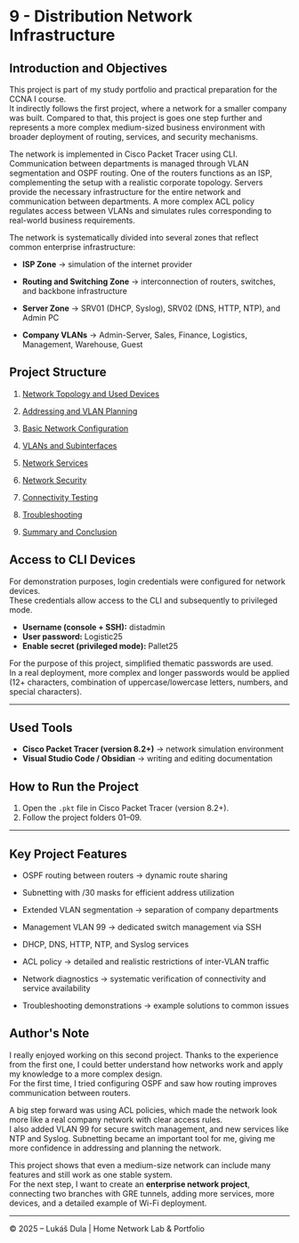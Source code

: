 # 9 - Distribution Network Infrastructure

## Introduction and Objectives

This project is part of my study portfolio and practical preparation for the CCNA I course.  
It indirectly follows the first project, where a network for a smaller company was built. Compared to that, this project is goes one step further and represents a more complex medium-sized business environment with broader deployment of routing, services, and security mechanisms.

The network is implemented in Cisco Packet Tracer using CLI. Communication between departments is managed through VLAN segmentation and OSPF routing. One of the routers functions as an ISP, complementing the setup with a realistic corporate topology. Servers provide the necessary infrastructure for the entire network and communication between departments. A more complex ACL policy regulates access between VLANs and simulates rules corresponding to real-world business requirements.

The network is systematically divided into several zones that reflect common enterprise infrastructure:

- **ISP Zone** -> simulation of the internet provider  
    
- **Routing and Switching Zone** -> interconnection of routers, switches, and backbone infrastructure  
    
- **Server Zone** -> SRV01 (DHCP, Syslog), SRV02 (DNS, HTTP, NTP), and Admin PC  
    
- **Company VLANs** -> Admin-Server, Sales, Finance, Logistics, Management, Warehouse, Guest

## Project Structure

1. [Network Topology and Used Devices](01-network-topology-and-devices.md)  
    
2. [Addressing and VLAN Planning](02-addressing-and-vlan-planning.md)  
    
3. [Basic Network Configuration](03-basic-network-configuration.md)  
    
4. [VLANs and Subinterfaces](04-vlans-and-subinterfaces.md)  
    
5. [Network Services](05-network-services.md)  
    
6. [Network Security](06-network-security.md)  
    
7. [Connectivity Testing](07-connectivity-testing.md)  
    
8. [Troubleshooting](08-troubleshooting.md)  
    
9. [Summary and Conclusion](09-conclusion-and-summary.md)

## Access to CLI Devices

For demonstration purposes, login credentials were configured for network devices.  
These credentials allow access to the CLI and subsequently to privileged mode.

- **Username (console + SSH):** distadmin  
- **User password:** Logistic25  
- **Enable secret (privileged mode):** Pallet25  

For the purpose of this project, simplified thematic passwords are used.  
In a real deployment, more complex and longer passwords would be applied (12+ characters, combination of uppercase/lowercase letters, numbers, and special characters).

---

## Used Tools

- **Cisco Packet Tracer (version 8.2+)** -> network simulation environment  
- **Visual Studio Code / Obsidian** -> writing and editing documentation

## How to Run the Project

1. Open the `.pkt` file in Cisco Packet Tracer (version 8.2+).  
2. Follow the project folders 01–09.

---

## Key Project Features

- OSPF routing between routers -> dynamic route sharing  
    
- Subnetting with /30 masks for efficient address utilization  
    
- Extended VLAN segmentation -> separation of company departments  
    
- Management VLAN 99 -> dedicated switch management via SSH  
    
- DHCP, DNS, HTTP, NTP, and Syslog services  
    
- ACL policy -> detailed and realistic restrictions of inter-VLAN traffic  
    
- Network diagnostics -> systematic verification of connectivity and service availability  
    
- Troubleshooting demonstrations -> example solutions to common issues
    

## Author's Note

I really enjoyed working on this second project. Thanks to the experience from the first one, I could better understand how networks work and apply my knowledge to a more complex design.  
For the first time, I tried configuring OSPF and saw how routing improves communication between routers.

A big step forward was using ACL policies, which made the network look more like a real company network with clear access rules.  
I also added VLAN 99 for secure switch management, and new services like NTP and Syslog. Subnetting became an important tool for me, giving me more confidence in addressing and planning the network.

This project shows that even a medium-size network can include many features and still work as one stable system.  
For the next step, I want to create an **enterprise network project**, connecting two branches with GRE tunnels, adding more services, more devices, and a detailed example of Wi-Fi deployment.


---

© 2025 – Lukáš Dula | Home Network Lab & Portfolio
